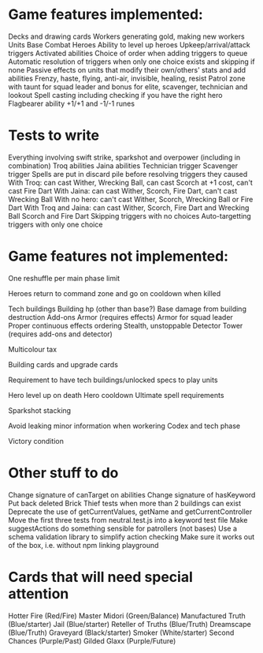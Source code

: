 # Game features implemented:

Decks and drawing cards
Workers generating gold, making new workers
Units
Base
Combat
Heroes
Ability to level up heroes
Upkeep/arrival/attack triggers
Activated abilities
Choice of order when adding triggers to queue
Automatic resolution of triggers when only one choice exists and skipping if none
Passive effects on units that modify their own/others' stats and add abilities
Frenzy, haste, flying, anti-air, invisible, healing, resist
Patrol zone with taunt for squad leader and bonus for elite, scavenger, technician and lookout
Spell casting including checking if you have the right hero
Flagbearer ability
+1/+1 and -1/-1 runes

# Tests to write

Everything involving swift strike, sparkshot and overpower (including in combination)
Troq abilities
Jaina abilities
Technician trigger
Scavenger trigger
Spells are put in discard pile before resolving triggers they caused
With Troq: can cast Wither, Wrecking Ball, can cast Scorch at +1 cost, can't cast Fire Dart
With Jaina: can cast Wither, Scorch, Fire Dart, can't cast Wrecking Ball
With no hero: can't cast Wither, Scorch, Wrecking Ball or Fire Dart
With Troq and Jaina: can cast Wither, Scorch, Fire Dart and Wrecking Ball
Scorch and Fire Dart
Skipping triggers with no choices
Auto-targetting triggers with only one choice

# Game features not implemented:

One reshuffle per main phase limit

Heroes return to command zone and go on cooldown when killed

Tech buildings
Building hp (other than base?)
Base damage from building destruction
Add-ons
Armor (requires effects)
Armor for squad leader
Proper continuous effects ordering
Stealth, unstoppable
Detector
Tower (requires add-ons and detector)

Multicolour tax

Building cards and upgrade cards

Requirement to have tech buildings/unlocked specs to play units

Hero level up on death
Hero cooldown
Ultimate spell requirements

Sparkshot stacking

Avoid leaking minor information when workering
Codex and tech phase

Victory condition

# Other stuff to do

Change signature of canTarget on abilities
Change signature of hasKeyword
Put back deleted Brick Thief tests when more than 2 buildings can exist
Deprecate the use of getCurrentValues, getName and getCurrentController
Move the first three tests from neutral.test.js into a keyword test file
Make suggestActions do something sensible for patrollers (not bases)
Use a schema validation library to simplify action checking
Make sure it works out of the box, i.e. without npm linking playground

# Cards that will need special attention

Hotter Fire (Red/Fire)
Master Midori (Green/Balance)
Manufactured Truth (Blue/starter)
Jail (Blue/starter)
Reteller of Truths (Blue/Truth)
Dreamscape (Blue/Truth)
Graveyard (Black/starter)
Smoker (White/starter)
Second Chances (Purple/Past)
Gilded Glaxx (Purple/Future)
